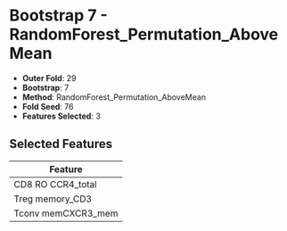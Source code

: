 # Bootstrap 7 - RandomForest_Permutation_AboveMean

- **Outer Fold**: 29
- **Bootstrap**: 7
- **Method**: RandomForest_Permutation_AboveMean
- **Fold Seed**: 76
- **Features Selected**: 3

## Selected Features

| Feature |
|---------|
| CD8 RO CCR4_total |
| Treg memory_CD3 |
| Tconv memCXCR3_mem |
